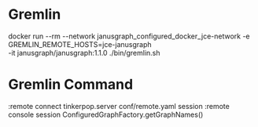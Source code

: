 # Gremlin

docker run --rm --network janusgraph_configured_docker_jce-network -e GREMLIN_REMOTE_HOSTS=jce-janusgraph \
    -it janusgraph/janusgraph:1.1.0 ./bin/gremlin.sh

# Gremlin Command

:remote connect tinkerpop.server conf/remote.yaml session
:remote console session
ConfiguredGraphFactory.getGraphNames()